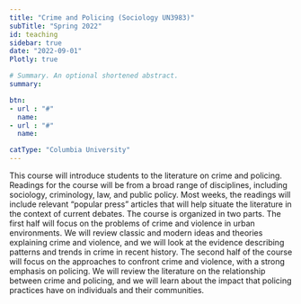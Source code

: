 ```yaml
---
title: "Crime and Policing (Sociology UN3983)"
subTitle: "Spring 2022"
id: teaching
sidebar: true
date: "2022-09-01"
Plotly: true

# Summary. An optional shortened abstract.
summary:  

btn:
- url : "#"
  name: 
- url : "#"
  name: 

catType: "Columbia University"
---
```



This course will introduce students to the literature on crime and policing. Readings for the course will be from a broad range of disciplines, including sociology, criminology, law, and public policy.  Most weeks, the readings will include relevant “popular press” articles that will help situate the literature in the context of current debates. The course is organized in two parts. The first half will focus on the problems of crime and violence in urban environments. We will review classic and modern ideas and theories explaining crime and violence, and we will look at the evidence describing patterns and trends in crime in recent history. The second half of the course will focus on the approaches to confront crime and violence, with a strong emphasis on policing. We will review the literature on the relationship between crime and policing, and we will learn about the impact that policing practices have on individuals and their communities.





